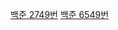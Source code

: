 [백준 2749번](https://hon6036.github.io/%EB%B6%84%ED%95%A0%20%EC%A0%95%EB%B3%B5/2749/)
[백준 6549번](https://hon6036.github.io/%EB%B6%84%ED%95%A0%20%EC%A0%95%EB%B3%B5/6549/) 
